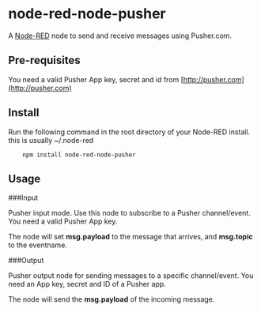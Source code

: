 node-red-node-pusher
====================

A <a href="http://nodered.org" target="_new">Node-RED</a> node to send and receive messages using Pusher.com.

Pre-requisites
--------------

You need a valid Pusher App key, secret and id from [http://pusher.com](http://pusher.com)

Install
-------

Run the following command in the root directory of your Node-RED install. this is usually ~/.node-red

        npm install node-red-node-pusher

Usage
-----

###Input

Pusher input mode. Use this node to subscribe to a Pusher channel/event.
You need a valid Pusher App key.

The node will set **msg.payload** to the message that arrives, and **msg.topic** to the eventname.

###Output

Pusher output node for sending messages to a specific channel/event.
You need an App key, secret and ID of a Pusher app.

The node will send the **msg.payload** of the incoming message.

